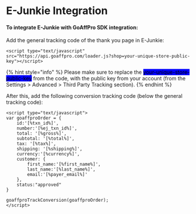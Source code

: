 # E-Junkie Integration

#### To integrate E-Junkie with GoAffPro SDK integration:

Add the general tracking code of the thank you page in E-Junkie:

```
<script type="text/javascript" src="https://api.goaffpro.com/loader.js?shop=your-unique-store-public-key"></script>
```

{% hint style="info" %}
Please make sure to replace the <mark style="background-color:blue;">your-unique-store-public-key</mark> from the code, with the public key from your account (from the Settings > Advanced > Third Party Tracking section).
{% endhint %}

After this, add the following conversion tracking code (below the general tracking code):

```
<script type="text/javascript">
var goaffproOrder = {
    id:'[%txn_id%]', 
    number:'[%ej_txn_id%]', 
    total: '[%gross%]',
    subtotal: '[%total%]', 
    tax: '[%tax%]',
    shipping: '[%shipping%]',
    currency:'[%currency%]',
    customer: { 
        first_name:'[%first_name%]',
        last_name:'[%last_name%]',
        email:'[%payer_email%]'
    },
    status:"approved"
}

goaffproTrackConversion(goaffproOrder);
</script>
```
